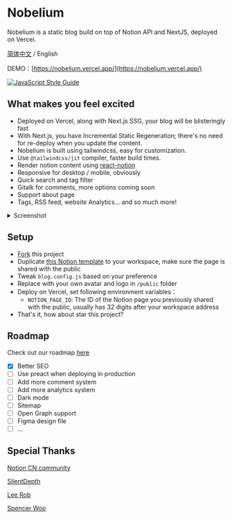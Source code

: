 # Nobelium

Nobelium is a static blog build on top of Notion API and NextJS, deployed on Vercel.

[简体中文](README-CN.md) / English

DEMO：[https://nobelium.vercel.app/](https://nobelium.vercel.app/)

[![JavaScript Style Guide](https://cdn.rawgit.com/standard/standard/master/badge.svg)](https://github.com/standard/standard)

## What makes you feel excited

- Deployed on Vercel, along with Next.js SSG, your blog will be blisteringly fast 
- With Next.js, you have Incremental Static Regeneration; there's no need for re-deploy when you update the content.
- Nobelium is built using tailwindcss, easy for customization.
- Use `@tailwindcss/jit` compiler, faster build times.
- Render notion content using [react-notion](https://github.com/splitbee/react-notion)
- Responsive for desktop / mobile, obviously
- Quick search and tag filter
- Gitalk for comments, more options coming soon
- Support about page
- Tags, RSS feed, website Analytics... and so much more!

<details><summary>Screenshot</summary>
<img src="https://github.com/craigary/nobelium/blob/main/desktop.png?raw=true">
</details>

## Setup

- [Fork](https://github.com/craigary/nobelium/fork) this project
- Duplicate [this Notion template](https://www.notion.so/68be9021bca34b8e89f0246f27e608df) to your workspace, make sure the page is shared with the public
- Tweak `blog.config.js` based on your preference
- Replace with your own avatar and logo in `/public` folder
- Deploy on Vercel, set following environment variables：
    - `NOTION_PAGE_ID`: The ID of the Notion page you previously shared with the public, usually has 32 digits after your workspace address
- That's it, how about star this project?

## Roadmap

Check out our roadmap [here](https://www.notion.so/craigary/Public-Roadmap-3cfc4d0f0ca642ef8f652673c37add22)

- [x]  Better SEO
- [ ]  Use preact when deploying in production
- [ ]  Add more comment system
- [ ]  Add more analytics system
- [ ]  Dark mode
- [ ]  Sitemap
- [ ]  Open Graph support
- [ ]  Figma design file
- [ ]  ...

## Special Thanks

[Notion CN community](https://notion.so/cnotion)

[SilentDepth](https://twitter.com/SilentDepthCN)

[Lee Rob](https://leerob.io)

[Spencer Woo](https://spencerwoo.com)
